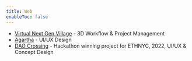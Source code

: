 ```yaml
---
title: Web
enableToc: false
---
```


- [Virtual Next Gen Village](https://main.dih21utfafw2o.amplifyapp.com/) - 3D Workflow & Project Management
- [Agartha](https://agartha.one) - UI/UX Design
- [DAO Crossing](https://daocrossing.xyz/) - Hackathon winning project for ETHNYC, 2022, UI/UX & Concept Design